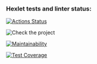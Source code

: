 ### Hexlet tests and linter status:
[![Actions Status](https://github.com/JhonnyT18/python-project-lvl3/workflows/hexlet-check/badge.svg)](https://github.com/JhonnyT18/python-project-lvl3/actions)

![Check the project](https://github.com/JhonnyT18/python-project-lvl3/workflows/Check%20the%20project/badge.svg)

[![Maintainability](https://api.codeclimate.com/v1/badges/0de54e58e9203fb01a4a/maintainability)](https://codeclimate.com/github/JhonnyT18/python-project-lvl3/maintainability)

[![Test Coverage](https://api.codeclimate.com/v1/badges/0de54e58e9203fb01a4a/test_coverage)](https://codeclimate.com/github/JhonnyT18/python-project-lvl3/test_coverage)